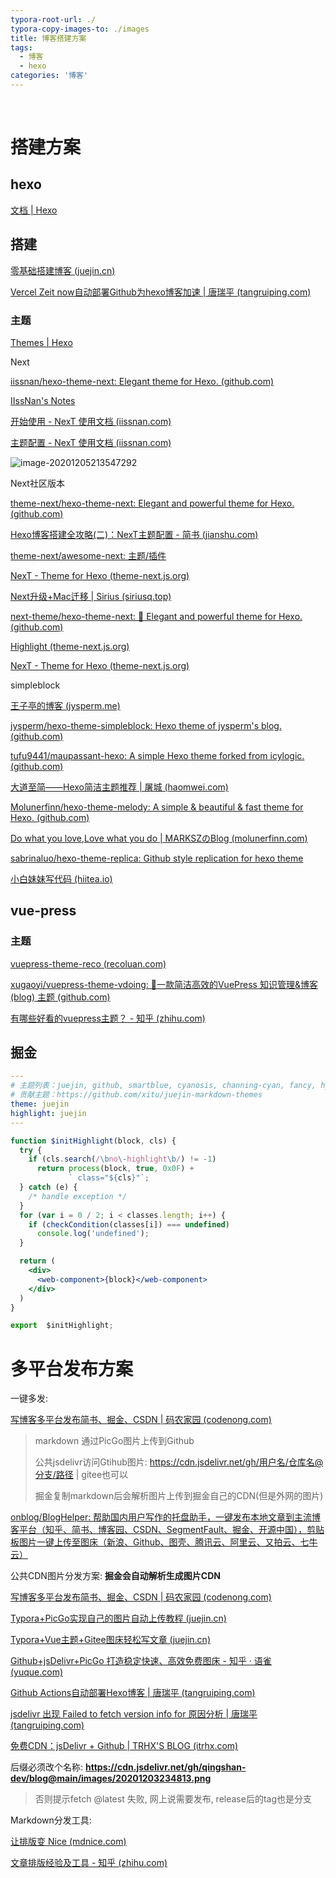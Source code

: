 ```yaml
---
typora-root-url: ./
typora-copy-images-to: ./images
title: 博客搭建方案
tags: 
  - 博客
  - hexo
categories: '博客'
---
```

​    

# 搭建方案

## hexo

[文档 | Hexo](https://hexo.io/zh-cn/docs/index.html)



## 搭建

[零基础搭建博客 (juejin.cn)](https://juejin.cn/post/6844904034860531720)

[Vercel Zeit now自动部署Github为hexo博客加速 | 唐瑞平 (tangruiping.com)](https://www.tangruiping.com/post/zeit-github-pages-hexo-sync.html#Zeit-Github-Cloudflare-Netlify速度对比)

### 主题

[Themes | Hexo](https://hexo.io/themes/)

Next

[iissnan/hexo-theme-next: Elegant theme for Hexo. (github.com)](https://github.com/iissnan/hexo-theme-next)

[IIssNan's Notes](https://notes.iissnan.com/)

[开始使用 - NexT 使用文档 (iissnan.com)](https://theme-next.iissnan.com/getting-started.html)

[主题配置 - NexT 使用文档 (iissnan.com)](http://theme-next.iissnan.com/theme-settings.html#fonts-customization)

![image-20201205213547292](https://cdn.jsdelivr.net/gh/qingshan-dev/blog@main/images/image-20201205213547292.png)





Next社区版本

[theme-next/hexo-theme-next: Elegant and powerful theme for Hexo. (github.com)](https://github.com/theme-next/hexo-theme-next)

[Hexo博客搭建全攻略(二)：NexT主题配置 - 简书 (jianshu.com)](https://www.jianshu.com/p/d95cff938277)

<!-- more -->

[theme-next/awesome-next: 主题/插件](https://github.com/theme-next/awesome-next#live-preview)

[NexT - Theme for Hexo (theme-next.js.org)](https://theme-next.js.org/)

[Next升级+Mac迁移 | Sirius (siriusq.top)](https://siriusq.top/Next升级-Mac迁移.html#Darkmode)

[next-theme/hexo-theme-next: 🎉 Elegant and powerful theme for Hexo. (github.com)](https://github.com/next-theme/hexo-theme-next)

[Highlight (theme-next.js.org)](https://theme-next.js.org/highlight/)

[NexT - Theme for Hexo (theme-next.js.org)](https://theme-next.js.org/)



simpleblock

[王子亭的博客 (jysperm.me)](https://jysperm.me/)

[jysperm/hexo-theme-simpleblock: Hexo theme of jysperm's blog. (github.com)](https://github.com/jysperm/hexo-theme-simpleblock)



[tufu9441/maupassant-hexo: A simple Hexo theme forked from icylogic. (github.com)](https://github.com/tufu9441/maupassant-hexo)

[大道至简——Hexo简洁主题推荐 | 屠城 (haomwei.com)](https://www.haomwei.com/technology/maupassant-hexo.html)



[Molunerfinn/hexo-theme-melody: A simple & beautiful & fast theme for Hexo. (github.com)](https://github.com/Molunerfinn/hexo-theme-melody)

[Do what you love,Love what you do | MARKSZのBlog (molunerfinn.com)](https://molunerfinn.com/)





[sabrinaluo/hexo-theme-replica: Github style replication for hexo theme](https://github.com/sabrinaluo/hexo-theme-replica)

[小白妹妹写代码 (hiitea.io)](https://hiitea.io/tech/)

## vue-press

### 主题

[vuepress-theme-reco (recoluan.com)](https://vuepress-theme-reco.recoluan.com/)

[xugaoyi/vuepress-theme-vdoing: 🚀一款简洁高效的VuePress 知识管理&博客(blog) 主题 (github.com)](https://github.com/xugaoyi/vuepress-theme-vdoing)

[有哪些好看的vuepress主题？ - 知乎 (zhihu.com)](https://www.zhihu.com/question/366270141)



## 掘金



```yml
---
# 主题列表：juejin, github, smartblue, cyanosis, channing-cyan, fancy, hydrogen, condensed-night-purple, greenwillow, v-green, vue-pro
# 贡献主题：https://github.com/xitu/juejin-markdown-themes
theme: juejin
highlight: juejin
---

```



```jsx
function $initHighlight(block, cls) {
  try {
    if (cls.search(/\bno\-highlight\b/) != -1)
      return process(block, true, 0x0F) +
             ` class="${cls}"`;
  } catch (e) {
    /* handle exception */
  }
  for (var i = 0 / 2; i < classes.length; i++) {
    if (checkCondition(classes[i]) === undefined)
      console.log('undefined');
  }

  return (
    <div>
      <web-component>{block}</web-component>
    </div>
  )
}

export  $initHighlight;

```



# 多平台发布方案

一键多发: 

[写博客多平台发布简书、掘金、CSDN | 码农家园 (codenong.com)](https://www.codenong.com/cs107105909/)

> markdown 通过PicGo图片上传到Github
>
> 公共jsdelivr访问Gtihub图片: https://cdn.jsdelivr.net/gh/用户名/仓库名@分支/路径 | gitee也可以
>
> 掘金复制markdown后会解析图片上传到掘金自己的CDN(但是外网的图片)

[onblog/BlogHelper: 帮助国内用户写作的托盘助手，一键发布本地文章到主流博客平台（知乎、简书、博客园、CSDN、SegmentFault、掘金、开源中国），剪贴板图片一键上传至图床（新浪、Github、图壳、腾讯云、阿里云、又拍云、七牛云）](https://github.com/onblog/BlogHelper)







公共CDN图片分发方案: **掘金会自动解析生成图片CDN**

 [写博客多平台发布简书、掘金、CSDN | 码农家园 (codenong.com)](https://www.codenong.com/cs107105909/)

[Typora+PicGo实现自己的图片自动上传教程 (juejin.cn)](https://juejin.cn/post/6844904088862212103)

[Typora+Vue主题+Gitee图床轻松写文章 (juejin.cn)](https://juejin.cn/post/6901525872156065806#heading-17)

[Github+jsDelivr+PicGo 打造稳定快速、高效免费图床 - 知乎 · 语雀 (yuque.com)](https://www.yuque.com/xiaodongxier/docs/49917e45-c126-4db6-936a-040237e39c92?language=zh-cn)

[Github Actions自动部署Hexo博客 | 唐瑞平 (tangruiping.com)](https://www.tangruiping.com/post/github-actions-hexo.html#密钥生成)

[jsdelivr 出现 Failed to fetch version info for 原因分析 | 唐瑞平 (tangruiping.com)](https://www.tangruiping.com/post/jsdelivr-failed-to-fetch-version-info-for.html)

[免费CDN：jsDelivr + Github | TRHX'S BLOG (itrhx.com)](https://www.itrhx.com/2019/02/10/A18-free-cdn/)

后缀必须改个名称: **https://cdn.jsdelivr.net/gh/qingshan-dev/blog@main/images/20201203234813.png**

> 否则提示fetch @latest 失败, 网上说需要发布, release后的tag也是分支





Markdown分发工具: 

[让排版变 Nice (mdnice.com)](https://www.mdnice.com/)	

[文章排版经验及工具 - 知乎 (zhihu.com)](https://zhuanlan.zhihu.com/p/148160386)
